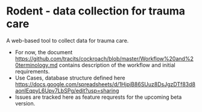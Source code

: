 # Rodent - data collection for trauma care
A web-based tool to collect data for trauma care.

- For now, the document https://github.com/tracits/cockroach/blob/master/Workflow%20and%20terminology.md contains description of the workflow and initial requirements.
- Use Cases, database structure defined here https://docs.google.com/spreadsheets/d/1HjpjB86SUuz8DsJgzDTf83d8aonIEqpyL6Upv7LbSPg/edit?usp=sharing
- Issues are tracked here as feature requrests for the upcoming beta version.
